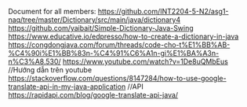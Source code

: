 Document for all members:
https://github.com/INT2204-5-N2/asg1-naq/tree/master/Dictionary/src/main/java/dictionary4
https://github.com/yaibait/Simple-Dictionary-Java-Swing
https://www.educative.io/edpresso/how-to-create-a-dictionary-in-java
https://congdongjava.com/forum/threads/code-cho-t%E1%BB%AB-%C4%90i%E1%BB%83n-%C4%91%C6%A1n-gi%E1%BA%A3n-n%C3%A8.530/
https://www.youtube.com/watch?v=1De8uQMbEus  //Hướng dẫn trên youtube
https://stackoverflow.com/questions/8147284/how-to-use-google-translate-api-in-my-java-application    //API
https://rapidapi.com/blog/google-translate-api-java/    
